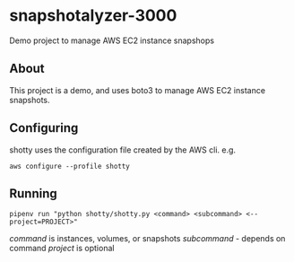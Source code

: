 # snapshotalyzer-3000
Demo project to manage AWS EC2 instance snapshops

## About 

This project is a demo, and uses boto3 to manage AWS EC2 instance snapshots.

## Configuring

shotty uses the configuration file created by the AWS cli. e.g.

`aws configure --profile shotty`

## Running

`pipenv run "python shotty/shotty.py <command> <subcommand> <--project=PROJECT>"`

*command* is instances, volumes, or snapshots
*subcommand* - depends on command
*project* is optional